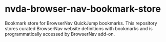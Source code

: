 # nvda-browser-nav-bookmark-store
Bookmark store for BrowserNav QuickJump bookmarks. This repository stores curated BrowserNav website definitions with bookmarks and is programmatically accessed by BrowserNav add-on.
